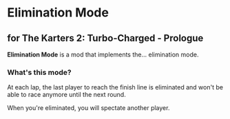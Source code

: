 # Elimination Mode

## for The Karters 2: Turbo-Charged - Prologue

**Elimination Mode** is a mod that implements the... elimination mode.

### What's this mode?

At each lap, the last player to reach the finish line is eliminated and won't be able to race anymore until the next round.

When you're eliminated, you will spectate another player.